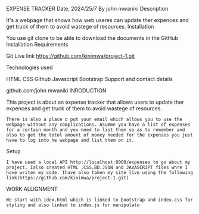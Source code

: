 EXPENSE TRACKER
Date, 2024/25/7
By john mwaniki
Description

It's a webpage that shows how web useres can update ther expences and get truck of them to avoid wastege of resources.
Installation

You use git clone to be able to download the documents in the GitHub
Installation Requirements

Git
Live link
https://github.com/kinimwa/project-1.git

Technologies used

HTML CSS Github Javascript Bootstrap
Support and contact details

github.com/john mwaniki
INRODUCTION

This project is about an expense tracker that allows users to update ther expences and get truck of them to avoid wastege of resources.

    There is also a place o put your email which allows you to use the webpage without any complications. Asumme you have a list of expenses for a certain month and you need to list them so as to remember and also to get the totol amount of money needed for the expenses you just have to log into he webpage and list them on it.

Setup

    I have used a local API http://localhost:8000/expenses to go about my project. Ialso created HTML ,CSS,BD.JSON and JAVASCRIPT files whre I have writen my code. Ihave also taken my site live using the following link(https://github.com/kinimwa/project-1.git)

WORK ALLIGNMENT

    We start with idex.html which is linked to bootstrap and index.css for styling and also linked to index.js for manipulato
